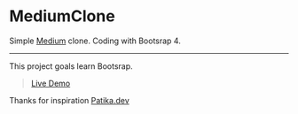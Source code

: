 # MediumClone

Simple [Medium](https://medium.com/) clone. Coding with Bootsrap 4.
***
 This project goals learn Bootsrap.

> [Live Demo](http://afatihyavasi.me/MediumClone/)<br>

Thanks for inspiration [Patika.dev](https://www.patika.dev/)
